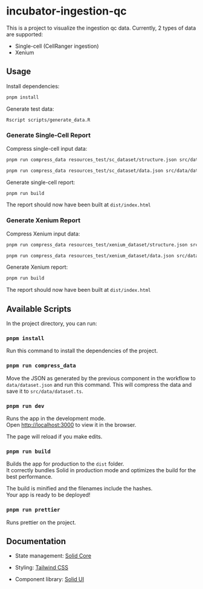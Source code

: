 # incubator-ingestion-qc

This is a project to visualize the ingestion qc data. Currently, 2 types of data are supported:

- Single-cell (CellRanger ingestion)
- Xenium

## Usage

Install dependencies:

```bash
pnpm install
```

Generate test data:
```bash
Rscript scripts/generate_data.R
```

### Generate Single-Cell Report

Compress single-cell input data:

```bash
pnpm run compress_data resources_test/sc_dataset/structure.json src/data/report_structure.ts

pnpm run compress_data resources_test/sc_dataset/data.json src/data/dataset.ts
```

Generate single-cell report:
```bash
pnpm run build
```

The report should now have been built at `dist/index.html`

### Generate Xenium Report

Compress Xenium input data:

```bash
pnpm run compress_data resources_test/xenium_dataset/structure.json src/data/report_structure.ts

pnpm run compress_data resources_test/xenium_dataset/data.json src/data/dataset.ts
```

Generate Xenium report:
```bash
pnpm run build
```

The report should now have been built at `dist/index.html`

## Available Scripts

In the project directory, you can run:

### `pnpm install`

Run this command to install the dependencies of the project.

### `pnpm run compress_data`

Move the JSON as generated by the previous component in the workflow to `data/dataset.json` and run this command. This will compress the data and save it to `src/data/dataset.ts`.

### `pnpm run dev`

Runs the app in the development mode.<br>
Open [http://localhost:3000](http://localhost:3000) to view it in the browser.

The page will reload if you make edits.<br>

### `pnpm run build`

Builds the app for production to the `dist` folder.<br>
It correctly bundles Solid in production mode and optimizes the build for the best performance.

The build is minified and the filenames include the hashes.<br>
Your app is ready to be deployed!

### `pnpm run prettier`

Runs prettier on the project.

## Documentation

* State management: [Solid Core](https://docs.solidjs.com/)

* Styling: [Tailwind CSS](https://tailwindcss.com/docs)

* Component library: [Solid UI](https://www.solid-ui.com/docs/components/accordion)
